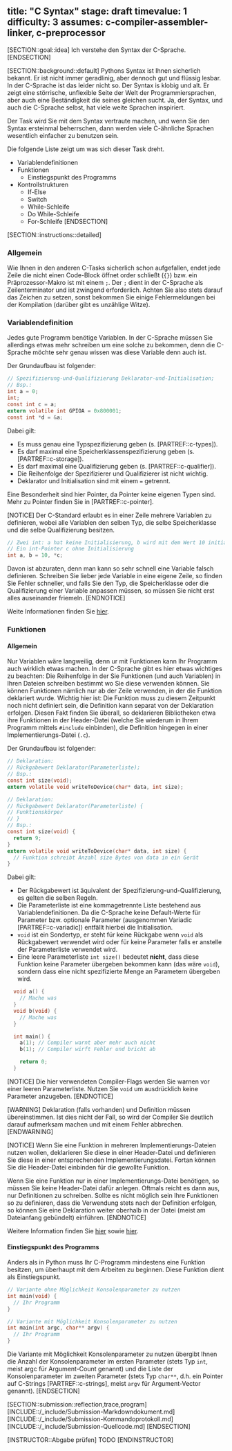 title: "C Syntax"
stage: draft
timevalue: 1
difficulty: 3
assumes: c-compiler-assembler-linker, c-preprocessor
---
[SECTION::goal::idea]
Ich verstehe den Syntax der C-Sprache.
[ENDSECTION]

[SECTION::background::default]
Pythons Syntax ist Ihnen sicherlich bekannt.
Er ist nicht immer geradlinig, aber dennoch gut und flüssig lesbar.
In der C-Sprache ist das leider nicht so.
Der Syntax is klobig und alt.
Er zeigt eine störrische, unflexible Seite der Welt der Programmiersprachen,
aber auch eine Beständigkeit die seines gleichen sucht.
Ja, der Syntax, und auch die C-Sprache selbst, hat viele weite Sprachen
inspiriert.

Der Task wird Sie mit dem Syntax vertraute machen, und wenn Sie den Syntax
ersteinmal beherrschen, dann werden viele C-ähnliche Sprachen wesentlich
einfacher zu benutzen sein.

Die folgende Liste zeigt um was sich dieser Task dreht.

- Variablendefinitionen
- Funktionen
    - Einstiegspunkt des Programms
- Kontrollstrukturen
    - If-Else
    - Switch
    - While-Schleife
    - Do While-Schleife
    - For-Schleife
[ENDSECTION]

[SECTION::instructions::detailed]
### Allgemein
Wie Ihnen in den anderen C-Tasks sicherlich schon aufgefallen, endet jede Zeile
die nicht einen Code-Block öffnet order schließt (`{}`) bzw. ein
Präprozessor-Makro ist mit einem `;`.
Der `;` dient in der C-Sprache als Zeilenterminator und ist zwingend
erforderlich.
Achten Sie also stets darauf das Zeichen zu setzen, sonst bekommen Sie einige
Fehlermeldungen bei der Kompilation (darüber gibt es unzählige Witze).

### Variablendefinition
Jedes gute Programm benötige Variablen.
In der C-Sprache müssen Sie allerdings etwas mehr schreiben um eine solche zu
bekommen, denn die C-Sprache möchte sehr genau wissen was diese Variable denn
auch ist.

Der Grundaufbau ist folgender:
```c
// Spezifizierung-und-Qualifizierung Deklarator-und-Initialisation;
// Bsp.:
int a = 0;
int;
const int c = a;
extern volatile int GPIOA = 0x800001;
const int *d = &a;
```
Dabei gilt:

- Es muss genau eine Typspezifizierung geben (s. [PARTREF::c-types]).
- Es darf maximal eine Speicherklassenspezifizierung geben
  (s. [PARTREF::c-storage]).
- Es darf maximal eine Qualifizierung geben (s. [PARTREF::c-qualifier]).
- Die Reihenfolge der Spezifizierer und Qualifizierer ist nicht wichtig.
- Deklarator und Initialisation sind mit einem `=` getrennt.

Eine Besonderheit sind hier Pointer, da Pointer keine eigenen Typen sind.
Mehr zu Pointer finden Sie in [PARTREF::c-pointer].

[NOTICE]
Der C-Standard erlaubt es in einer Zeile mehrere Variablen zu definieren, wobei
alle Variablen den selben Typ, die selbe Speicherklasse und die selbe
Qualifizierung besitzen.
```c
// Zwei int: a hat keine Initialisierung, b wird mit dem Wert 10 initialisiert
// Ein int-Pointer c ohne Initialisierung
int a, b = 10, *c;
```
Davon ist abzuraten, denn man kann so sehr schnell eine Variable falsch
definieren.
Schreiben Sie lieber jede Variable in eine eigene Zeile, so finden Sie Fehler
schneller, und falls Sie den Typ, die Speicherklasse oder die Qualifizierung
einer Variable anpassen müssen, so müssen Sie nicht erst alles auseinander
friemeln.
[ENDNOTICE]

Weite Informationen finden Sie
[hier](https://en.cppreference.com/w/c/language/declarations).

### Funktionen
#### Allgemein
Nur Variablen wäre langweilig, denn ur mit Funktionen kann Ihr Programm auch
wirklich etwas machen.
In der C-Sprache gibt es hier etwas wichtiges zu beachten: Die Reihenfolge
in der Sie Funktionen (und auch Variablen) in Ihren Dateien schreiben bestimmt
wo Sie diese verwenden können.
Sie können Funktionen nämlich nur ab der Zeile verwenden, in der die Funktion
deklariert wurde.
Wichtig hier ist: Die Funktion muss zu diesem Zeitpunkt noch nicht definiert
sein, die Definition kann separat von der Deklaration erfolgen.
Diesen Fakt finden Sie überall, so deklarieren Bibliotheken etwa ihre
Funktionen in der Header-Datei (welche Sie wiederum in Ihrem Programm mittels
`#include` einbinden), die Definition hingegen in einer Implementierungs-Datei
(`.c`).

Der Grundaufbau ist folgender:
```c
// Deklaration:
// Rückgabewert Deklarator(Parameterliste);
// Bsp.:
const int size(void);
extern volatile void writeToDevice(char* data, int size);

// Deklaration:
// Rückgabewert Deklarator(Parameterliste) {
// Funktionskörper
// }
// Bsp.:
const int size(void) {
  return 9;
}
extern volatile void writeToDevice(char* data, int size) {
  // Funktion schreibt Anzahl size Bytes von data in ein Gerät
}
```
Dabei gilt:

- Der Rückgabewert ist äquivalent der Spezifizierung-und-Qualifizierung, es
  gelten die selben Regeln.
- Die Parameterliste ist eine kommagetrennte Liste bestehend aus
  Variablendefinitionen.
  Da die C-Sprache keine Default-Werte für Parameter bzw. optionale
  Parameter (ausgenommen Variadic [PARTREF::c-variadic]) entfällt hierbei
  die Initialisation.
- `void` ist ein Sondertyp, er steht für keine Rückgabe wenn `void` als
  Rückgabewert verwendet wird oder für keine Parameter falls er anstelle der
  Parameterliste verwendet wird.
- Eine leere Parameterliste `int size()` bedeutet **nicht**, dass diese
  Funktion keine Parameter übergeben bekommen kann (das wäre `void`), sondern
  dass eine nicht spezifizierte Menge an Parametern übergeben wird.
```c
  void a() {
    // Mache was
  }
  void b(void) {
    // Mache was
  }

  int main() {
    a(1); // Compiler warnt aber mehr auch nicht
    b(1); // Compiler wirft Fehler und bricht ab

    return 0;
  }
```

[NOTICE]
Die hier verwendeten Compiler-Flags werden Sie warnen vor einer leeren
Parameterliste.
Nutzen Sie `void` um ausdrücklich keine Parameter anzugeben.
[ENDNOTICE]

[WARNING]
Deklaration (falls vorhanden) und Definition müssen übereinstimmen.
Ist dies nicht der Fall, so wird der Compiler Sie deutlich darauf aufmerksam
machen und mit einem Fehler abbrechen.
[ENDWARNING]

[NOTICE]
Wenn Sie eine Funktion in mehreren Implementierungs-Dateien nutzen wollen,
deklarieren Sie diese in einer Header-Datei und definieren Sie diese in einer
entsprechenden Implementierungsdatei.
Fortan können Sie die Header-Datei einbinden für die gewollte Funktion.

Wenn Sie eine Funktion nur in einer Implementierungs-Datei benötigen, so müssen
Sie keine Header-Datei dafür anlegen.
Oftmals reicht es dann aus, nur Definitionen zu schreiben.
Sollte es nicht möglich sein Ihre Funktionen so zu definieren, dass die
Verwendung stets nach der Definition erfolgen, so können Sie eine Deklaration
weiter oberhalb in der Datei (meist am Dateianfang gebündelt) einführen.
[ENDNOTICE]

Weitere Information finden Sie 
[hier](https://en.cppreference.com/w/c/language/function_declaration) sowie
[hier](https://en.cppreference.com/w/c/language/function_definition).

#### Einstiegspunkt des Programms
Anders als in Python muss Ihr C-Programm mindestens eine Funktion besitzen, um
überhaupt mit dem Arbeiten zu beginnen.
Diese Funktion dient als Einstiegspunkt.
```c
// Variante ohne Möglichkeit Konsolenparameter zu nutzen
int main(void) {
  // Ihr Programm
}

// Variante mit Möglichkeit Konsolenparameter zu nutzen
int main(int argc, char** argv) {
  // Ihr Programm
}
```
Die Variante mit Möglichkeit Konsolenparameter zu nutzen übergibt Ihnen
die Anzahl der Konsolenparameter im ersten Parameter (stets Typ `int`, meist
argc für Argument-Count genannt) und die Liste der Konsolenparameter im zweiten
Parameter (stets Typ `char**`, d.h. ein Pointer auf C-Strings
[PARTREF::c-strings], meist `argv` für Argument-Vector genannt).
[ENDSECTION]

[SECTION::submission::reflection,trace,program]
[INCLUDE::/_include/Submission-Markdowndokument.md]
[INCLUDE::/_include/Submission-Kommandoprotokoll.md]
[INCLUDE::/_include/Submission-Quellcode.md]
[ENDSECTION]

[INSTRUCTOR::Abgabe prüfen]
TODO
[ENDINSTRUCTOR]